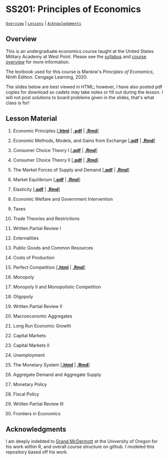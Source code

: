 # SS201: Principles of Economics

[`Overview`](#overview) | [`Lessons`](#lessons) | [`Acknowledgments`](#acknowledgements)

## Overview
This is an undergraduate economics course taught at the United States Military Academy at West Point. Please see the [syllabus](https://raw.githack.com/chomme3/SS201/main/admin/AY_23-2_SS201_Syllabus.pdf) and [course overview](https://raw.githack.com/chomme3/SS201/main/admin/AY_23-2_SS201_Schedule.pdf) for more information.

The textbook used for this course is Mankiw's *Principles of Economics*, Ninth Edition. Cengage Learning, 2020.

The slides below are best viewed in HTML; however, I have also posted pdf copies for download so cadets may take notes or fill out during the lesson. I will not post solutions to board problems given in the slides, that's what class is for!

## Lesson Material

1. Economic Principles \[[**.html**](https://raw.githack.com/chomme3/SS201/main/lessons/ss201_ay232_l1.html) | [**.pdf**](https://raw.githack.com/chomme3/SS201/main/lessons/ss201_ay232_l1.pdf) | [**.Rmd**](https://raw.githack.com/chomme3/SS201/main/lessons/ss201_ay232_l1.Rmd)\]

2. Economic Methods, Models, and Gains from Exchange \[[**.pdf**](https://raw.githack.com/chomme3/SS201/main/lessons/ss201_ay232_l2.pdf) | [**.Rmd**](https://raw.githack.com/chomme3/SS201/main/lessons/ss201_ay232_l2.Rmd)\]

3. Consumer Choice Theory I  \[[**.pdf**](https://raw.githack.com/chomme3/SS201/main/lessons/ss201_ay232_l3.pdf) | [**.Rmd**](https://raw.githack.com/chomme3/SS201/main/lessons/ss201_ay232_l3.Rmd)\]

4. Consumer Choice Theory II  \[[**.pdf**](https://raw.githack.com/chomme3/SS201/main/lessons/ss201_ay232_l4.pdf) | [**.Rmd**](https://raw.githack.com/chomme3/SS201/main/lessons/ss201_ay232_l4.Rmd)\]

5. The Market Forces of Supply and Demand  \[[**.pdf**](https://raw.githack.com/chomme3/SS201/main/lessons/ss201_ay232_l5.pdf) | [**.Rmd**](https://raw.githack.com/chomme3/SS201/main/lessons/ss201_ay232_l5.Rmd)\]

6. Market Equilibrium  \[[**.pdf**](https://raw.githack.com/chomme3/SS201/main/lessons/ss201_ay232_l6.pdf) | [**.Rmd**](https://raw.githack.com/chomme3/SS201/main/lessons/ss201_ay232_l6.Rmd)\]

7. Elasticity  \[[**.pdf**](https://raw.githack.com/chomme3/SS201/main/lessons/ss201_ay232_l7.pdf) | [**.Rmd**](https://raw.githack.com/chomme3/SS201/main/lessons/ss201_ay232_l7.Rmd)\]

8. Economic Welfare and Government Intervention

9. Taxes

10. Trade Theories and Restrictions

11. Written Partial Review I

12. Externalities

13. Public Goods and Common Resources

14. Costs of Production

15. Perfect Competition \[[**.html**](https://raw.githack.com/chomme3/SS201/main/lessons/ss201_ay231_l15.html) | [**.Rmd**](https://raw.githack.com/chomme3/SS201/main/lessons/ss201_ay231_l15.Rmd)\]

16. Monopoly

17. Monopoly II and Monopolistic Competition

18. Oligopoly

19. Written Partial Review II

20. Macroeconomic Aggregates

21. Long Run Economic Growth

22. Capital Markets

23. Capital Markets II

24. Unemployment

25. The Monetary System \[[**.html**](https://raw.githack.com/chomme3/SS201/main/lessons/ss201_ay231_l25.html) | [**.Rmd**](https://raw.githack.com/chomme3/SS201/main/lessons/ss201_ay231_l25.Rmd)\]

26. Aggregate Demand and Aggregate Supply

27. Monetary Policy

28. Fiscal Policy

29. Written Partial Review III

30. Frontiers in Economics

## Acknowledgments
I am deeply indebted to [Grand McDermott](https://grantmcdermott.com/) at the University of Oregon for his work within R, and overall course structure on github. I modeled this repository based off his work.
